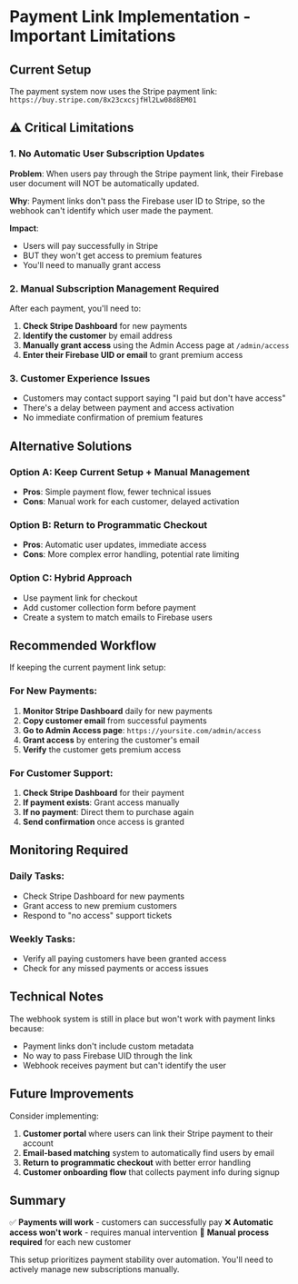 # Payment Link Implementation - Important Limitations

## Current Setup

The payment system now uses the Stripe payment link:
`https://buy.stripe.com/8x23cxcsjfHl2Lw08d8EM01`

## ⚠️ Critical Limitations

### 1. No Automatic User Subscription Updates
**Problem**: When users pay through the Stripe payment link, their Firebase user document will NOT be automatically updated.

**Why**: Payment links don't pass the Firebase user ID to Stripe, so the webhook can't identify which user made the payment.

**Impact**: 
- Users will pay successfully in Stripe
- BUT they won't get access to premium features
- You'll need to manually grant access

### 2. Manual Subscription Management Required

After each payment, you'll need to:

1. **Check Stripe Dashboard** for new payments
2. **Identify the customer** by email address
3. **Manually grant access** using the Admin Access page at `/admin/access`
4. **Enter their Firebase UID or email** to grant premium access

### 3. Customer Experience Issues

- Customers may contact support saying "I paid but don't have access"
- There's a delay between payment and access activation
- No immediate confirmation of premium features

## Alternative Solutions

### Option A: Keep Current Setup + Manual Management
- **Pros**: Simple payment flow, fewer technical issues
- **Cons**: Manual work for each customer, delayed activation

### Option B: Return to Programmatic Checkout
- **Pros**: Automatic user updates, immediate access
- **Cons**: More complex error handling, potential rate limiting

### Option C: Hybrid Approach
- Use payment link for checkout
- Add customer collection form before payment
- Create a system to match emails to Firebase users

## Recommended Workflow

If keeping the current payment link setup:

### For New Payments:
1. **Monitor Stripe Dashboard** daily for new payments
2. **Copy customer email** from successful payments
3. **Go to Admin Access page**: `https://yoursite.com/admin/access`
4. **Grant access** by entering the customer's email
5. **Verify** the customer gets premium access

### For Customer Support:
1. **Check Stripe Dashboard** for their payment
2. **If payment exists**: Grant access manually
3. **If no payment**: Direct them to purchase again
4. **Send confirmation** once access is granted

## Monitoring Required

### Daily Tasks:
- Check Stripe Dashboard for new payments
- Grant access to new premium customers
- Respond to "no access" support tickets

### Weekly Tasks:
- Verify all paying customers have been granted access
- Check for any missed payments or access issues

## Technical Notes

The webhook system is still in place but won't work with payment links because:
- Payment links don't include custom metadata
- No way to pass Firebase UID through the link
- Webhook receives payment but can't identify the user

## Future Improvements

Consider implementing:
1. **Customer portal** where users can link their Stripe payment to their account
2. **Email-based matching** system to automatically find users by email
3. **Return to programmatic checkout** with better error handling
4. **Customer onboarding flow** that collects payment info during signup

## Summary

✅ **Payments will work** - customers can successfully pay
❌ **Automatic access won't work** - requires manual intervention
🔧 **Manual process required** for each new customer

This setup prioritizes payment stability over automation. You'll need to actively manage new subscriptions manually.